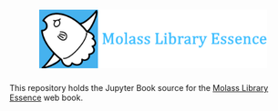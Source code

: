 <h1 align="center"><a href="https://freesemt.github.io/molass-essence/"><img src="images/molass-essence.png" width="400"></a></h1>

This repository holds the Jupyter Book source for the [Molass Library Essence](https://freesemt.github.io/molass-essence/) web book.
